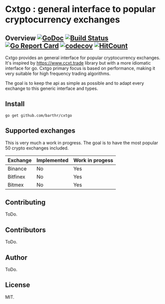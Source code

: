 # Cxtgo : general interface to popular cryptocurrency exchanges

## Overview [![GoDoc](https://godoc.org/github.com/barthr/cxtgo?status.svg)](https://godoc.org/github.com/barthr/cxtgo) [![Build Status](https://travis-ci.org/barthr/cxtgo.svg?branch=master)](https://travis-ci.org/barthr/cxtgo) [![Go Report Card](https://goreportcard.com/badge/github.com/barthr/cxtgo)](https://goreportcard.com/report/github.com/barthr/cxtgo) [![codecov](https://codecov.io/gh/barthr/cxtgo/branch/master/graph/badge.svg)](https://codecov.io/gh/barthr/cxtgo) [![HitCount](http://hits.dwyl.io/barthr/cxtgo.svg)](http://hits.dwyl.io/barthr/cxtgo)



Cxtgo provides an general interface for popular cryptocurrency exchanges. It's inspired by https://www.ccxt.trade library but with a more idiomatic interface for go. Cxtgo primary focus is based on performance, making it very suitable for high frequency trading algorithms.

The goal is to keep the api as simple as possible and to adapt every exchange to this generic interface and types.
## Install

```
go get github.com/barthr/cxtgo
```

## Supported exchanges

This is very much a work in progress. The goal is to have the most popular 50 crypto exchanges included.

| Exchange        | Implemented| Work in progess |
| ------------- |---------------|----------------|
| Binance      | No | Yes |
| Bitfinex     | No | Yes |
| Bitmex       | No | Yes |

## Contributing

ToDo.

## Contributors

ToDo.

## Author

ToDo.

## License

MIT.

